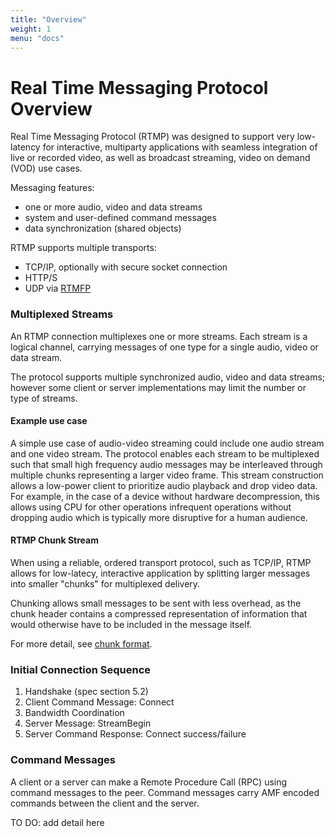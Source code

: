```yaml
---
title: "Overview"
weight: 1
menu: "docs"
---
```


<h1>Real Time Messaging Protocol Overview</h1>
<p>Real Time Messaging Protocol (RTMP) was designed to support very low-latency for interactive, multiparty applications with seamless integration of live or recorded video, as well as broadcast streaming, video on demand (VOD) use cases.</p>
<p>Messaging features:</p>
<ul>
<li>one or more audio, video and data streams</li>
<li>system and user-defined command messages</li>
<li>data synchronization (shared objects)</li>
</ul>
<p>RTMP supports multiple transports:</p>
<ul>
<li>TCP/IP, optionally with secure socket connection</li>
<li>HTTP/S</li>
<li>UDP via <a href="https://tools.ietf.org/html/rfc7425" rel="nofollow">RTMFP</a></li>
</ul>
<h3>Multiplexed Streams</h3>
<p>An RTMP connection multiplexes one or more streams. Each stream is a logical channel, carrying messages of one type for a single audio, video or data stream.</p>
<p>The protocol supports multiple synchronized audio, video and data streams; however some client or server implementations may limit the number or type of streams.</p>
<h4>Example use case</h4>
<p>A simple use case of audio-video streaming could include one audio stream and one video stream. The protocol enables each stream to be multiplexed such that small high frequency audio messages may be interleaved through multiple chunks representing a larger video frame. This stream construction allows a low-power client to prioritize audio playback and drop video data. For example, in the case of a device without hardware decompression, this allows using CPU for other operations infrequent operations without dropping audio which is typically more disruptive for a human audience.</p>
<h4>RTMP Chunk Stream</h4>
<p>When using a reliable, ordered transport protocol, such as TCP/IP, RTMP allows for low-latecy, interactive application by splitting larger messages into smaller "chunks" for multiplexed delivery.</p>
<p>Chunking allows small messages to be sent with less overhead, as the chunk header contains a compressed representation of information that would otherwise have to be included in the message itself.</p>
<p>For more detail, see <a href="https://github.com/veriskope/rtmp/blob/master/spec/spec/chunk-format" target="_blank">chunk format</a>.</p>
<h3>Initial Connection Sequence</h3>
<ol>
<li>Handshake (spec section 5.2)</li>
<li>Client Command Message: Connect</li>
<li>Bandwidth Coordination</li>
<li>Server Message: StreamBegin</li>
<li>Server Command Response: Connect success/failure</li>
</ol>
<h3>Command Messages</h3>
<p>A client or a server can make a Remote Procedure Call (RPC) using command messages to the peer.
Command messages carry AMF encoded commands between the client and the server.</p>
<p>TO DO: add detail here</p>
